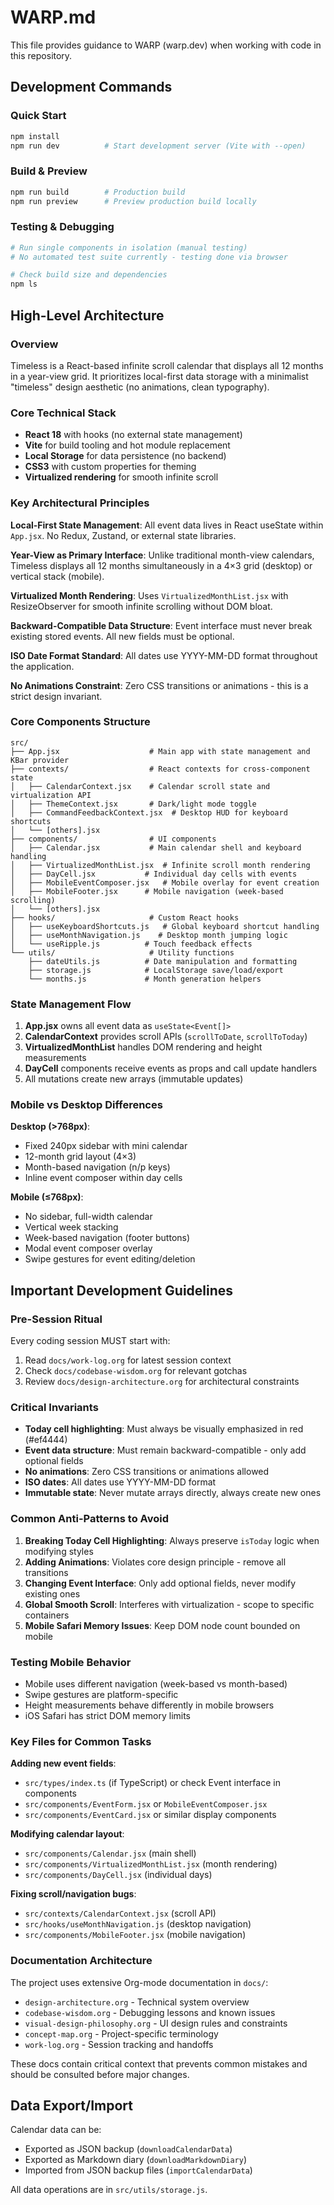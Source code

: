 # WARP.md

This file provides guidance to WARP (warp.dev) when working with code in this repository.

## Development Commands

### Quick Start
```bash
npm install
npm run dev          # Start development server (Vite with --open)
```

### Build & Preview
```bash
npm run build        # Production build
npm run preview      # Preview production build locally
```

### Testing & Debugging
```bash
# Run single components in isolation (manual testing)
# No automated test suite currently - testing done via browser

# Check build size and dependencies
npm ls
```

## High-Level Architecture

### Overview
Timeless is a React-based infinite scroll calendar that displays all 12 months in a year-view grid. It prioritizes local-first data storage with a minimalist "timeless" design aesthetic (no animations, clean typography).

### Core Technical Stack
- **React 18** with hooks (no external state management)
- **Vite** for build tooling and hot module replacement
- **Local Storage** for data persistence (no backend)
- **CSS3** with custom properties for theming
- **Virtualized rendering** for smooth infinite scroll

### Key Architectural Principles

**Local-First State Management**: All event data lives in React useState within `App.jsx`. No Redux, Zustand, or external state libraries.

**Year-View as Primary Interface**: Unlike traditional month-view calendars, Timeless displays all 12 months simultaneously in a 4×3 grid (desktop) or vertical stack (mobile).

**Virtualized Month Rendering**: Uses `VirtualizedMonthList.jsx` with ResizeObserver for smooth infinite scrolling without DOM bloat.

**Backward-Compatible Data Structure**: Event interface must never break existing stored events. All new fields must be optional.

**ISO Date Format Standard**: All dates use YYYY-MM-DD format throughout the application.

**No Animations Constraint**: Zero CSS transitions or animations - this is a strict design invariant.

### Core Components Structure

```
src/
├── App.jsx                    # Main app with state management and KBar provider
├── contexts/                  # React contexts for cross-component state
│   ├── CalendarContext.jsx    # Calendar scroll state and virtualization API
│   ├── ThemeContext.jsx       # Dark/light mode toggle
│   ├── CommandFeedbackContext.jsx  # Desktop HUD for keyboard shortcuts
│   └── [others].jsx
├── components/                # UI components
│   ├── Calendar.jsx           # Main calendar shell and keyboard handling
│   ├── VirtualizedMonthList.jsx  # Infinite scroll month rendering
│   ├── DayCell.jsx           # Individual day cells with events
│   ├── MobileEventComposer.jsx   # Mobile overlay for event creation
│   ├── MobileFooter.jsx      # Mobile navigation (week-based scrolling)
│   └── [others].jsx
├── hooks/                     # Custom React hooks
│   ├── useKeyboardShortcuts.js   # Global keyboard shortcut handling
│   ├── useMonthNavigation.js    # Desktop month jumping logic
│   └── useRipple.js          # Touch feedback effects
└── utils/                     # Utility functions
    ├── dateUtils.js          # Date manipulation and formatting
    ├── storage.js            # LocalStorage save/load/export
    └── months.js             # Month generation helpers
```

### State Management Flow

1. **App.jsx** owns all event data as `useState<Event[]>`
2. **CalendarContext** provides scroll APIs (`scrollToDate`, `scrollToToday`)
3. **VirtualizedMonthList** handles DOM rendering and height measurements
4. **DayCell** components receive events as props and call update handlers
5. All mutations create new arrays (immutable updates)

### Mobile vs Desktop Differences

**Desktop (>768px)**:
- Fixed 240px sidebar with mini calendar
- 12-month grid layout (4×3)
- Month-based navigation (n/p keys)
- Inline event composer within day cells

**Mobile (≤768px)**:
- No sidebar, full-width calendar
- Vertical week stacking
- Week-based navigation (footer buttons)
- Modal event composer overlay
- Swipe gestures for event editing/deletion

## Important Development Guidelines

### Pre-Session Ritual
Every coding session MUST start with:
1. Read `docs/work-log.org` for latest session context
2. Check `docs/codebase-wisdom.org` for relevant gotchas
3. Review `docs/design-architecture.org` for architectural constraints

### Critical Invariants
- **Today cell highlighting**: Must always be visually emphasized in red (#ef4444)
- **Event data structure**: Must remain backward-compatible - only add optional fields
- **No animations**: Zero CSS transitions or animations allowed
- **ISO dates**: All dates use YYYY-MM-DD format
- **Immutable state**: Never mutate arrays directly, always create new ones

### Common Anti-Patterns to Avoid
1. **Breaking Today Cell Highlighting**: Always preserve `isToday` logic when modifying styles
2. **Adding Animations**: Violates core design principle - remove all transitions
3. **Changing Event Interface**: Only add optional fields, never modify existing ones
4. **Global Smooth Scroll**: Interferes with virtualization - scope to specific containers
5. **Mobile Safari Memory Issues**: Keep DOM node count bounded on mobile

### Testing Mobile Behavior
- Mobile uses different navigation (week-based vs month-based)
- Swipe gestures are platform-specific
- Height measurements behave differently in mobile browsers
- iOS Safari has strict DOM memory limits

### Key Files for Common Tasks

**Adding new event fields**:
- `src/types/index.ts` (if TypeScript) or check Event interface in components
- `src/components/EventForm.jsx` or `MobileEventComposer.jsx`
- `src/components/EventCard.jsx` or similar display components

**Modifying calendar layout**:
- `src/components/Calendar.jsx` (main shell)
- `src/components/VirtualizedMonthList.jsx` (month rendering)
- `src/components/DayCell.jsx` (individual days)

**Fixing scroll/navigation bugs**:
- `src/contexts/CalendarContext.jsx` (scroll API)
- `src/hooks/useMonthNavigation.js` (desktop navigation)
- `src/components/MobileFooter.jsx` (mobile navigation)

### Documentation Architecture
The project uses extensive Org-mode documentation in `docs/`:
- `design-architecture.org` - Technical system overview
- `codebase-wisdom.org` - Debugging lessons and known issues  
- `visual-design-philosophy.org` - UI design rules and constraints
- `concept-map.org` - Project-specific terminology
- `work-log.org` - Session tracking and handoffs

These docs contain critical context that prevents common mistakes and should be consulted before major changes.

## Data Export/Import
Calendar data can be:
- Exported as JSON backup (`downloadCalendarData`)
- Exported as Markdown diary (`downloadMarkdownDiary`)  
- Imported from JSON backup files (`importCalendarData`)

All data operations are in `src/utils/storage.js`.